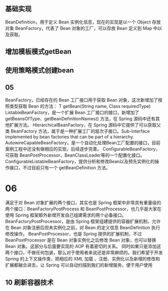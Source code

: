 ## 基础实现
BeanDefinition，用于定义 Bean 实例化信息，现在的实现是以一个 Object 存放对象
BeanFactory，代表了 Bean 对象的工厂，可以存放 Bean 定义到 Map 中以及获取。


## 增加模板模式getBean

## 使用策略模式创建bean



## 05
BeanFactory，已经存在的 Bean 工厂接口用于获取 Bean 对象，这次新增加了按照类型获取 Bean 的方法：<T> T getBean(String name, Class<T> requiredType)
ListableBeanFactory，是一个扩展 Bean 工厂接口的接口，新增加了 getBeansOfType、getBeanDefinitionNames() 方法，在 Spring 源码中还有其他扩展方法。
HierarchicalBeanFactory，在 Spring 源码中它提供了可以获取父类 BeanFactory 方法，属于是一种扩展工厂的层次子接口。Sub-interface implemented by bean factories that can be part of a hierarchy.
AutowireCapableBeanFactory，是一个自动化处理Bean工厂配置的接口，目前案例工程中还没有做相应的实现，后续逐步完善。
ConfigurableBeanFactory，可获取 BeanPostProcessor、BeanClassLoader等的一个配置化接口。
ConfigurableListableBeanFactory，提供分析和修改Bean以及预先实例化的操作接口，不过目前只有一个 getBeanDefinition 方法。

# 06
满足于对 Bean 对象扩展的两个接口，其实也是 Spring 框架中非常具有重量级的两个接口：BeanFactoryPostProcess 和 BeanPostProcessor，也几乎是大家在使用 Spring 框架额外新增开发自己组建需求的两个必备接口。
BeanFactoryPostProcessor，是由 Spring 框架组建提供的容器扩展机制，允许在 Bean 对象注册后但未实例化之前，对 Bean 的定义信息 BeanDefinition 执行修改操作。
BeanPostProcessor，也是 Spring 提供的扩展机制，不过 BeanPostProcessor 是在 Bean 对象实例化之后修改 Bean 对象，也可以替换 Bean 对象。这部分与后面要实现的 AOP 有着密切的关系。
同时如果只是添加这两个接口，不做任何包装，那么对于使用者来说还是非常麻烦的。我们希望于开发 Spring 的上下文操作类，把相应的 XML 加载 、注册、实例化以及新增的修改和扩展都融合进去，让 Spring 可以自动扫描到我们的新增服务，便于用户使用



## 10 刷新容器技术